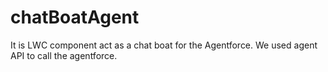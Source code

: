 # chatBoatAgent
It is LWC component act as a chat boat for the Agentforce. We used agent API to call the agentforce.
